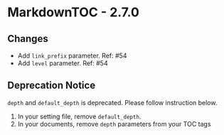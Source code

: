 # MarkdownTOC - 2.7.0

## Changes

- Add `link_prefix` parameter. Ref: #54
- Add `level` parameter. Ref: #54

## Deprecation Notice

`depth` and `default_depth` is deprecated. Please follow instruction below.

1. In your setting file, remove `default_depth`.
2. In your documents, remove `depth` parameters from your TOC tags
